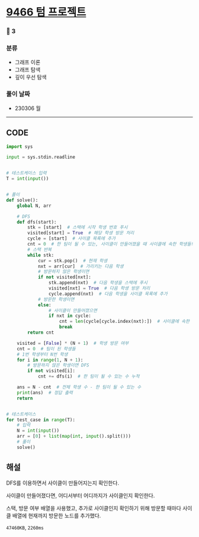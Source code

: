 # [9466 텀 프로젝트](https://www.acmicpc.net/problem/9466)

### 🥇 3

### 분류

- 그래프 이론
- 그래프 탐색
- 깊이 우선 탐색

### 풀이 날짜

- 230306 월

---

## CODE

```python
import sys

input = sys.stdin.readline


# 테스트케이스 입력
T = int(input())


# 풀이
def solve():
    global N, arr

    # DFS
    def dfs(start):
        stk = [start]  # 스택에 시작 학생 번호 푸시
        visited[start] = True  # 해당 학생 방문 처리
        cycle = [start]  # 사이클 목록에 추가
        cnt = 0  # 한 팀이 될 수 있는, 사이클이 만들어졌을 때 사이클에 속한 학생들의 수
        # 스택 반복
        while stk:
            cur = stk.pop()  # 현재 학생
            nxt = arr[cur]  # 가리키는 다음 학생
            # 방문하지 않은 학생이면
            if not visited[nxt]:
                stk.append(nxt)  # 다음 학생을 스택에 푸시
                visited[nxt] = True  # 다음 학생 방문 처리
                cycle.append(nxt)  # 다음 학생을 사이클 목록에 추가
            # 방문한 학생이면
            else:
                # 사이클이 만들어졌으면
                if nxt in cycle:
                    cnt = len(cycle[cycle.index(nxt):])  # 사이클에 속한 학생 수 계산
                    break
        return cnt

    visited = [False] * (N + 1)  # 학생 방문 여부
    cnt = 0  # 팀이 된 학생들
    # 1번 학생부터 N번 학생
    for i in range(1, N + 1):
        # 방문하지 않은 학생이면 DFS
        if not visited[i]:
            cnt += dfs(i)  # 한 팀이 될 수 있는 수 누적

    ans = N - cnt  # 전체 학생 수 - 한 팀이 될 수 있는 수
    print(ans)  # 정답 출력
    return


# 테스트케이스
for test_case in range(T):
    # 입력
    N = int(input())
    arr = [0] + list(map(int, input().split()))
    # 풀이
    solve()

```

## 해설

DFS를 이용하면서 사이클이 만들어지는지 확인한다.

사이클이 만들어졌다면, 어디서부터 어디까지가 사이클인지 확인한다.

스택, 방문 여부 배열을 사용했고, 추가로 사이클인지 확인하기 위해 방문할 때마다 사이클 배열에 현재까지 방문한 노드를 추가했다.

`47460KB`, `2260ms`
